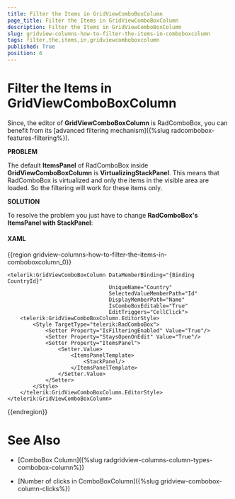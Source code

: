 ```yaml
---
title: Filter the Items in GridViewComboBoxColumn
page_title: Filter the Items in GridViewComboBoxColumn
description: Filter the Items in GridViewComboBoxColumn
slug: gridview-columns-how-to-filter-the-items-in-comboboxcolumn
tags: filter,the,items,in,gridviewcomboboxcolumn
published: True
position: 6
---
```


# Filter the Items in GridViewComboBoxColumn

Since, the editor of __GridViewComboBoxColumn__ is RadComboBox, you can benefit from its [advanced filtering mechanism]({%slug radcombobox-features-filtering%}).

__PROBLEM__

The default __ItemsPanel__ of RadComboBox inside __GridViewComboBoxColumn__ is __VirtualizingStackPanel__. This means that RadComboBox is virtualized and only the items in the visible area are loaded. So the filtering will work for these items only.

__SOLUTION__

To resolve the problem you just have to change __RadComboBox's ItemsPanel with StackPanel__:
      
#### __XAML__

{{region gridview-columns-how-to-filter-the-items-in-comboboxcolumn_0}}

	<telerik:GridViewComboBoxColumn DataMemberBinding="{Binding CountryId}"
                                    UniqueName="Country"
                                    SelectedValueMemberPath="Id"
                                    DisplayMemberPath="Name" 
                                    IsComboBoxEditable="True"
                                    EditTriggers="CellClick">
	    <telerik:GridViewComboBoxColumn.EditorStyle>
	        <Style TargetType="telerik:RadComboBox">
	            <Setter Property="IsFilteringEnabled" Value="True"/>
	            <Setter Property="StaysOpenOnEdit" Value="True"/>
	            <Setter Property="ItemsPanel">
	                <Setter.Value>
	                    <ItemsPanelTemplate>
	                        <StackPanel/>
	                    </ItemsPanelTemplate>
	                </Setter.Value>
	            </Setter>
	        </Style>
	    </telerik:GridViewComboBoxColumn.EditorStyle>                    
	</telerik:GridViewComboBoxColumn>
{{endregion}}

# See Also

 * [ComboBox Column]({%slug radgridview-columns-column-types-combobox-column%}) 
 
 * [Number of clicks in ComboBoxColumn]({%slug gridview-combobox-column-clicks%}) 
